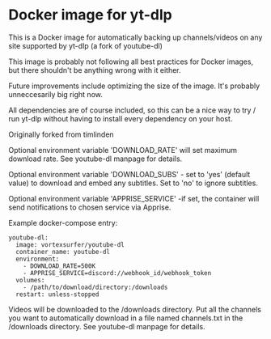# Docker image for yt-dlp

This is a Docker image for automatically backing up channels/videos on any site supported by yt-dlp (a fork of youtube-dl)

This image is probably not following all best practices for Docker images, but there shouldn't be anything wrong with it either.

Future improvements include optimizing the size of the image. It's probably unneccesarily big right now.

All dependencies are of course included, so this can be a nice way to try / run yt-dlp without having to install every dependency on your host.

Originally forked from timlinden

Optional environment variable 'DOWNLOAD_RATE' will set maximum download rate. See youtube-dl manpage for details.

Optional environment variable 'DOWNLOAD_SUBS' - set to 'yes' (default value) to download and embed any subtitles. Set to 'no' to ignore subtitles.

Optional environment variable 'APPRISE_SERVICE' -if set, the container will send notifications to chosen service via Apprise.

Example docker-compose entry:

```
youtube-dl:
  image: vortexsurfer/youtube-dl
  container_name: youtube-dl
  environment:
    - DOWNLOAD_RATE=500K
    - APPRISE_SERVICE=discord://webhook_id/webhook_token
  volumes:
    - /path/to/download/directory:/downloads
  restart: unless-stopped
```

Videos will be downloaded to the /downloads directory. Put all the channels you want to automatically download in a file named channels.txt in the /downloads directory. See youtube-dl manpage for details.
